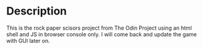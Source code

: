 # Description
This is the rock paper scisors project from The Odin Project using an html shell and JS in browser console only. I will come back and update the game with GUI later on. 